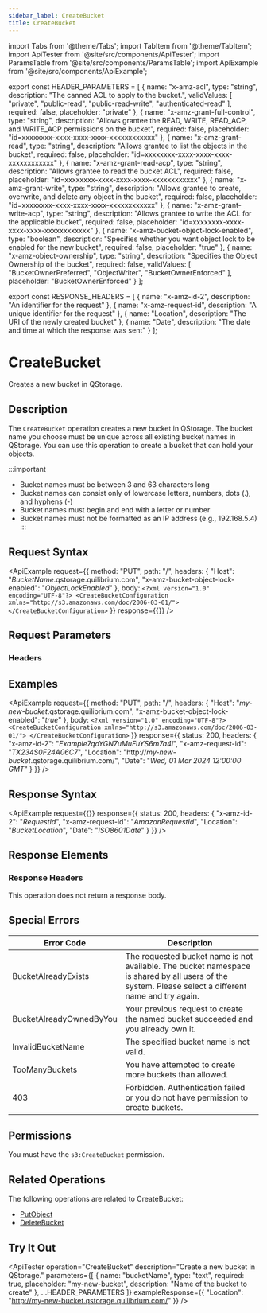 ```yaml
---
sidebar_label: CreateBucket
title: CreateBucket
---
```


import Tabs from '@theme/Tabs';
import TabItem from '@theme/TabItem';
import ApiTester from '@site/src/components/ApiTester';
import ParamsTable from '@site/src/components/ParamsTable';
import ApiExample from '@site/src/components/ApiExample';

export const HEADER_PARAMETERS = [
  {
    name: "x-amz-acl",
    type: "string",
    description: "The canned ACL to apply to the bucket.",
    validValues: [
      "private",
      "public-read",
      "public-read-write",
      "authenticated-read"
    ],
    required: false,
    placeholder: "private"
  },
  {
    name: "x-amz-grant-full-control",
    type: "string",
    description: "Allows grantee the READ, WRITE, READ_ACP, and WRITE_ACP permissions on the bucket",
    required: false,
    placeholder: "id=xxxxxxxx-xxxx-xxxx-xxxx-xxxxxxxxxxxx"
  },
  {
    name: "x-amz-grant-read",
    type: "string",
    description: "Allows grantee to list the objects in the bucket",
    required: false,
    placeholder: "id=xxxxxxxx-xxxx-xxxx-xxxx-xxxxxxxxxxxx"
  },
  {
    name: "x-amz-grant-read-acp",
    type: "string",
    description: "Allows grantee to read the bucket ACL",
    required: false,
    placeholder: "id=xxxxxxxx-xxxx-xxxx-xxxx-xxxxxxxxxxxx"
  },
  {
    name: "x-amz-grant-write",
    type: "string",
    description: "Allows grantee to create, overwrite, and delete any object in the bucket",
    required: false,
    placeholder: "id=xxxxxxxx-xxxx-xxxx-xxxx-xxxxxxxxxxxx"
  },
  {
    name: "x-amz-grant-write-acp",
    type: "string",
    description: "Allows grantee to write the ACL for the applicable bucket",
    required: false,
    placeholder: "id=xxxxxxxx-xxxx-xxxx-xxxx-xxxxxxxxxxxx"
  },
  {
    name: "x-amz-bucket-object-lock-enabled",
    type: "boolean",
    description: "Specifies whether you want object lock to be enabled for the new bucket",
    required: false,
    placeholder: "true"
  },
  {
    name: "x-amz-object-ownership",
    type: "string",
    description: "Specifies the Object Ownership of the bucket",
    required: false,
    validValues: [
      "BucketOwnerPreferred",
      "ObjectWriter",
      "BucketOwnerEnforced"
    ],
    placeholder: "BucketOwnerEnforced"
  }
];

export const RESPONSE_HEADERS = [
  {
    name: "x-amz-id-2",
    description: "An identifier for the request"
  },
  {
    name: "x-amz-request-id",
    description: "A unique identifier for the request"
  },
  {
    name: "Location",
    description: "The URI of the newly created bucket"
  },
  {
    name: "Date",
    description: "The date and time at which the response was sent"
  }
];

# CreateBucket

Creates a new bucket in QStorage.

## Description

The `CreateBucket` operation creates a new bucket in QStorage. The bucket name you choose must be unique across all existing bucket names in QStorage. You can use this operation to create a bucket that can hold your objects.

:::important
- Bucket names must be between 3 and 63 characters long
- Bucket names can consist only of lowercase letters, numbers, dots (.), and hyphens (-)
- Bucket names must begin and end with a letter or number
- Bucket names must not be formatted as an IP address (e.g., 192.168.5.4)
:::

## Request Syntax

<ApiExample
  request={{
    method: "PUT",
    path: "/",
    headers: {
      "Host": "_BucketName_.qstorage.quilibrium.com",
      "x-amz-bucket-object-lock-enabled": "_ObjectLockEnabled_"
    },
    body: `<?xml version="1.0" encoding="UTF-8"?>
<CreateBucketConfiguration xmlns="http://s3.amazonaws.com/doc/2006-03-01/">
</CreateBucketConfiguration>`
  }}
  response={{}}
/>

## Request Parameters

### Headers

<ParamsTable parameters={HEADER_PARAMETERS} />

## Examples

<ApiExample
  request={{
    method: "PUT",
    path: "/",
    headers: {
      "Host": "_my-new-bucket_.qstorage.quilibrium.com",
      "x-amz-bucket-object-lock-enabled": "_true_"
    },
    body: `<?xml version="1.0" encoding="UTF-8"?>
<CreateBucketConfiguration xmlns="http://s3.amazonaws.com/doc/2006-03-01/">
</CreateBucketConfiguration>`
  }}
  response={{
    status: 200,
    headers: {
      "x-amz-id-2": "_Example7qoYGN7uMuFuYS6m7a4l_",
      "x-amz-request-id": "_TX234S0F24A06C7_",
      "Location": "http://_my-new-bucket_.qstorage.quilibrium.com/",
      "Date": "_Wed, 01 Mar 2024 12:00:00 GMT_"
    }
  }}
/>

## Response Syntax

<ApiExample
  request={{}}
  response={{
    status: 200,
    headers: {
      "x-amz-id-2": "_RequestId_",
      "x-amz-request-id": "_AmazonRequestId_",
      "Location": "_BucketLocation_",
      "Date": "_ISO8601Date_"
    }
  }}
/>

## Response Elements

### Response Headers

<ParamsTable responseElements={RESPONSE_HEADERS} type="response" />

This operation does not return a response body.

## Special Errors

| Error Code | Description |
|------------|-------------|
| BucketAlreadyExists | The requested bucket name is not available. The bucket namespace is shared by all users of the system. Please select a different name and try again. |
| BucketAlreadyOwnedByYou | Your previous request to create the named bucket succeeded and you already own it. |
| InvalidBucketName | The specified bucket name is not valid. |
| TooManyBuckets | You have attempted to create more buckets than allowed. |
| 403 | Forbidden. Authentication failed or you do not have permission to create buckets. |

## Permissions

You must have the `s3:CreateBucket` permission.

## Related Operations

The following operations are related to CreateBucket:

- [PutObject](../object-operations/put-object)
- [DeleteBucket](./delete-bucket)

## Try It Out

<ApiTester
  operation="CreateBucket"
  description="Create a new bucket in QStorage."
  parameters={[
    {
      name: "bucketName",
      type: "text",
      required: true,
      placeholder: "my-new-bucket",
      description: "Name of the bucket to create"
    },
    ...HEADER_PARAMETERS
  ]}
  exampleResponse={{
    "Location": "http://my-new-bucket.qstorage.quilibrium.com/"
  }}
/> 